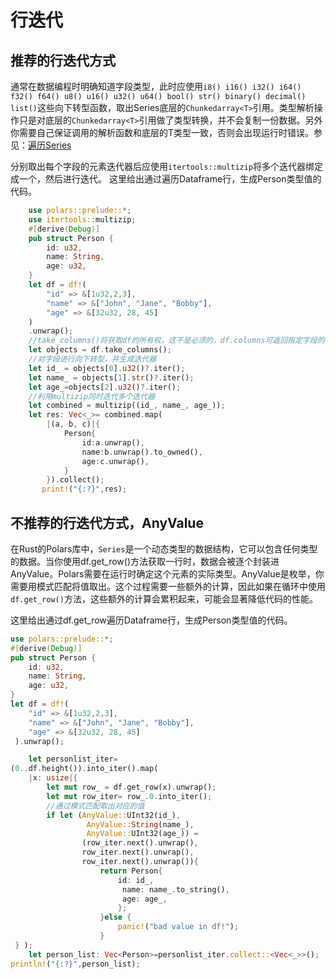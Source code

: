 # 行迭代

## 推荐的行迭代方式

通常在数据编程时明确知道字段类型，此时应使用`i8() i16() i32() i64() f32() f64() u8() u16() u32() u64() bool() str() binary() decimal() list()`这些向下转型函数，取出Series底层的`Chunkedarray<T>`引用。类型解析操作只是对底层的`Chunkedarray<T>`引用做了类型转换，并不会复制一份数据。另外你需要自己保证调用的解析函数和底层的T类型一致，否则会出现运行时错误。参见：[遍历Series](Series-遍历值.md#底层类型已知)

分别取出每个字段的元素迭代器后应使用`itertools::multizip`将多个迭代器绑定成一个，然后进行迭代。
这里给出通过遍历Dataframe行，生成Person类型值的代码。

```rust
    use polars::prelude::*;
    use itertools::multizip;
    #[derive(Debug)]
    pub struct Person {
        id: u32,
        name: String,
        age: u32,
    }
    let df = df!(
        "id" => &[1u32,2,3],
        "name" => &["John", "Jane", "Bobby"],
        "age" => &[32u32, 28, 45]
    )
    .unwrap();
    //take_columns()将获取df的所有权，这不是必须的，df.columns可返回指定字段的引用。
    let objects = df.take_columns();
    //对字段进行向下转型，并生成迭代器
    let id_ = objects[0].u32()?.iter();
    let name_ = objects[1].str()?.iter();
    let age_=objects[2].u32()?.iter();
    //利用multizip同时迭代多个迭代器
    let combined = multizip((id_, name_, age_));
    let res: Vec<_>= combined.map(
        |(a, b, c)|{
            Person{
                id:a.unwrap(),
                name:b.unwrap().to_owned(),
                age:c.unwrap(),
            }
        }).collect();
       print!("{:?}",res);
```

## 不推荐的行迭代方式，AnyValue

在Rust的Polars库中，`Series`是一个动态类型的数据结构，它可以包含任何类型的数据。当你使用df.get_row()方法获取一行时，数据会被逐个封装进AnyValue。Polars需要在运行时确定这个元素的实际类型。AnyValue是枚举，你需要用模式匹配将值取出。这个过程需要一些额外的计算，因此如果在循环中使用`df.get_row()`方法，这些额外的计算会累积起来，可能会显著降低代码的性能。

这里给出通过df.get_row遍历Dataframe行，生成Person类型值的代码。
```rust
use polars::prelude::*;
#[derive(Debug)]
pub struct Person {
    id: u32,
    name: String,
    age: u32,
}
let df = df!(
    "id" => &[1u32,2,3],
    "name" => &["John", "Jane", "Bobby"],
    "age" => &[32u32, 28, 45]
 ).unwrap();

    let personlist_iter=
(0..df.height()).into_iter().map(
    |x: usize|{
        let mut row_ = df.get_row(x).unwrap();
        let mut row_iter= row_.0.into_iter();
        //通过模式匹配取出对应的值
        if let (AnyValue::UInt32(id_),
                 AnyValue::String(name_),
                 AnyValue::UInt32(age_)) = 
                (row_iter.next().unwrap(),
                row_iter.next().unwrap(),
                row_iter.next().unwrap()){
                    return Person{
                        id: id_,
                         name: name_.to_string(),
                         age: age_,
                        };
                    }else {
                        panic!("bad value in df!");
                    }
 } );
    let person_list: Vec<Person>=personlist_iter.collect::<Vec<_>>();
println!("{:?}",person_list);
```